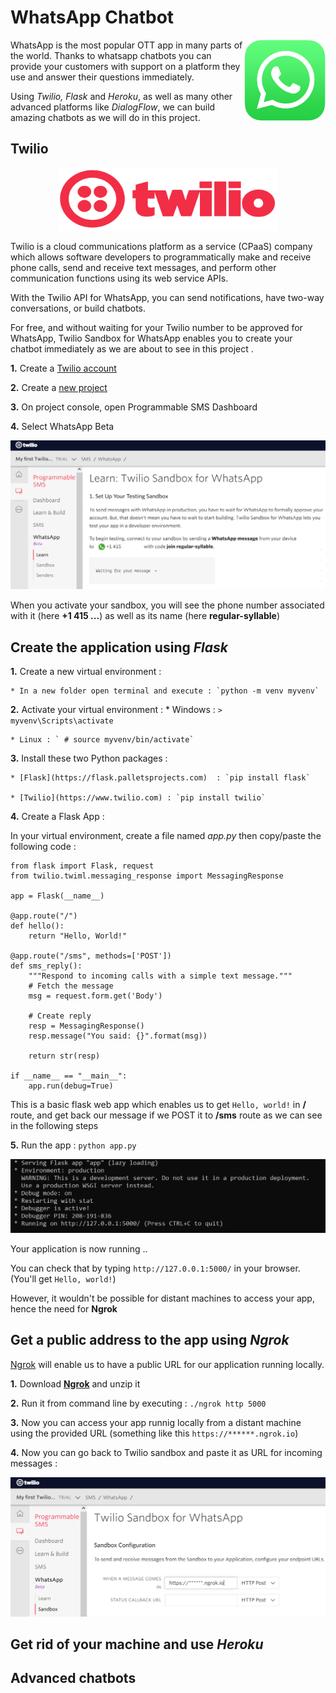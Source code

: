 # WhatsApp Chatbot

<p>
<img src="./images/whatsapp.png" alt="twilio" width="130" height="130" align="right">
  
WhatsApp is the most popular OTT app in many parts of the world. Thanks to whatsapp chatbots you can provide your customers with support on a platform they use and answer their questions immediately.

Using _Twilio, Flask_ and _Heroku_, as well as many other advanced platforms like _DialogFlow_, we can build amazing chatbots as we will do in this project.
</p>

## Twilio

<p align="center">
<img src="./images/twilio.png" alt="twilio" width="350" height="100">
</p>

Twilio is a cloud communications platform as a service (CPaaS) company which allows software developers to programmatically make and receive phone calls, send and receive text messages, and perform other communication functions using its web service APIs.

With the Twilio API for WhatsApp, you can send notifications, have two-way conversations, or build chatbots. 

For free, and without waiting for your Twilio number to be approved for WhatsApp, Twilio Sandbox for WhatsApp enables you to create your chatbot immediately as we are about to see in this project .

**1.** Create a [Twilio account](https://www.twilio.com/try-twilio)

**2.** Create a [new project](https://www.twilio.com/console/projects/create)
      
**3.** On project console, open Programmable SMS Dashboard

**4.** Select WhatsApp Beta

<img src="./images/sandbox.PNG" alt="sandbox">

When you activate your sandbox, you will see the phone number associated with it (here **+1 415 ...**) as well as its name (here **regular-syllable**)

## Create the application using _Flask_

**1.** Create a new virtual environment :

    * In a new folder open terminal and execute : `python -m venv myvenv`
 
**2.** Activate your virtual environment :
    * Windows : `> myvenv\Scripts\activate`
    
    * Linux : ` # source myvenv/bin/activate`
    
**3.**  Install these two Python packages : 
    
    * [Flask](https://flask.palletsprojects.com)  : `pip install flask`
    
    * [Twilio](https://www.twilio.com) : `pip install twilio`
    
**4.** Create a Flask App : 

In your virtual environment, create a file named _app.py_ then copy/paste the following code : 

```
from flask import Flask, request
from twilio.twiml.messaging_response import MessagingResponse

app = Flask(__name__)

@app.route("/")
def hello():
    return "Hello, World!"

@app.route("/sms", methods=['POST'])
def sms_reply():
    """Respond to incoming calls with a simple text message."""
    # Fetch the message
    msg = request.form.get('Body')

    # Create reply
    resp = MessagingResponse()
    resp.message("You said: {}".format(msg))

    return str(resp)

if __name__ == "__main__":
    app.run(debug=True)
```

This is a basic flask web app which enables us to get `Hello, world!` in **/** route, and get back our message if we POST it to **/sms** route as we can see in the following steps

**5.** Run the app : `python app.py`
 
<img src="./images/apprun.PNG" alt="apprun">

Your application is now running ..

You can check that by typing `http://127.0.0.1:5000/` in your browser. (You'll get `Hello, world!`)

However, it wouldn't be possible for distant machines to access your app, hence the need for **Ngrok**

## Get a public address to the app using _Ngrok_

[Ngrok](https://ngrok.com) will enable us to have a public URL for our application running locally.

**1.** Download [**Ngrok**](https://ngrok.com/download) and unzip it

**2.** Run it from command line by executing : `./ngrok http 5000`

**3.** Now you can access your app runnig locally from a distant machine using the provided URL (something like this `https://******.ngrok.io`)

**4.** Now you can go back to Twilio sandbox and paste it as URL for incoming messages :

<img src="./images/twiliongrok.PNG" alt="twiliongrok">



## Get rid of your machine and use _Heroku_


## Advanced chatbots
